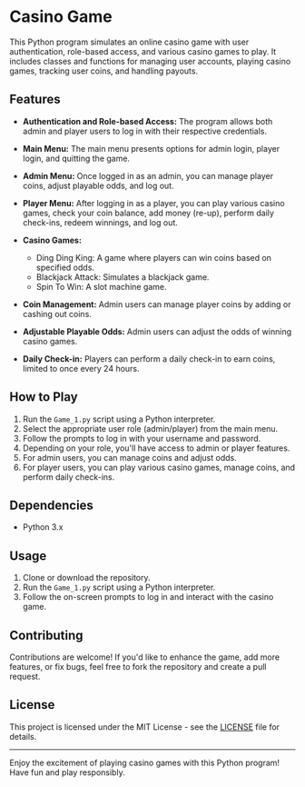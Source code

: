 # Casino Game

This Python program simulates an online casino game with user authentication, role-based access, and various casino games to play. It includes classes and functions for managing user accounts, playing casino games, tracking user coins, and handling payouts.

## Features

- **Authentication and Role-based Access:** The program allows both admin and player users to log in with their respective credentials.

- **Main Menu:** The main menu presents options for admin login, player login, and quitting the game.

- **Admin Menu:** Once logged in as an admin, you can manage player coins, adjust playable odds, and log out.

- **Player Menu:** After logging in as a player, you can play various casino games, check your coin balance, add money (re-up), perform daily check-ins, redeem winnings, and log out.

- **Casino Games:**
  - Ding Ding King: A game where players can win coins based on specified odds.
  - Blackjack Attack: Simulates a blackjack game.
  - Spin To Win: A slot machine game.
  
- **Coin Management:** Admin users can manage player coins by adding or cashing out coins.

- **Adjustable Playable Odds:** Admin users can adjust the odds of winning casino games.

- **Daily Check-in:** Players can perform a daily check-in to earn coins, limited to once every 24 hours.

## How to Play

1. Run the `Game_1.py` script using a Python interpreter.
2. Select the appropriate user role (admin/player) from the main menu.
3. Follow the prompts to log in with your username and password.
4. Depending on your role, you'll have access to admin or player features.
5. For admin users, you can manage coins and adjust odds.
6. For player users, you can play various casino games, manage coins, and perform daily check-ins.

## Dependencies

- Python 3.x

## Usage

1. Clone or download the repository.
2. Run the `Game_1.py` script using a Python interpreter.
3. Follow the on-screen prompts to log in and interact with the casino game.

## Contributing

Contributions are welcome! If you'd like to enhance the game, add more features, or fix bugs, feel free to fork the repository and create a pull request.

## License

This project is licensed under the MIT License - see the [LICENSE](LICENSE) file for details.

---

Enjoy the excitement of playing casino games with this Python program! Have fun and play responsibly.
